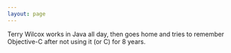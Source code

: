 ```yaml
---
layout: page
---
```




Terry Wilcox works in Java all day, then goes home and tries to remember Objective-C after not using it (or C) for 8 years.
